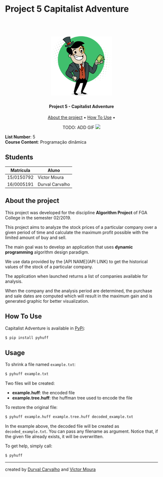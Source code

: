 # Project 5 Capitalist Adventure


<h1 align="center">
  <br>
    <a href="static/logo.png">
      <img src="static/logo.png" alt="Capitalist Adventure Logo" width="200">
    </a>
  <br>
</h1>

<h4 align="center"> Project 5 - Capitalist Adventure </h4>

<p align="center">
  <a href="#about-the-project">About the project</a> •
  <a href="#how-to-use">How To Use</a> •
</p>

<p align="center">
  TODO: ADD GIF
  <img src="timelapse.gif">
</p>

**List Number**: 5<br>
**Course Content**: Programação dinâmica<br>

## Students
| Matrícula  | Aluno                              |
| ---------- | ---------------------------------- |
| 15/0150792 | Victor Moura                       |
| 16/0005191 | Durval Carvalho                    |

## About the project

This project was developed for the discipline
**Algorithm Project** of FGA College in the semester 02/2019.

This project aims to analyze the stock prices of a
particular company over a given period of time and calculate
the maximum profit possible with the limited amount of buy
and sell.

The main goal was to develop an application that uses
**dynamic programming** algorithm design paradigm.

We use data provided by the [API NAME](API LINK)
to get the historical values of the stock of a particular
company.

The application when launched returns a list of companies
available for analysis.

When the company and the analysis period are determined,
the purchase and sale dates are computed which will result
in the maximum gain and is generated graphic for better
visualization.

## How To Use

  Capitalist Adventure is available in [PyPi](https://pypi.org/project/pyhuff/):

  ```sh
  $ pip install pyhuff
  ```

  ## Usage
  To shrink a file named `example.txt`:
  ```sh
  $ pyhuff example.txt
  ```

  Two files will be created:
  - **example.huff**: the encoded file
  - **example.tree.huff**: the huffman tree used to encode the file

  To restore the original file:
  ```sh
  $ pyhuff example.huff example.tree.huff decoded_example.txt
  ```
  In the example above, the decoded file will be created as `decoded_example.txt`. You can pass any filename as argument. Notice that, if the given file already exists, it will be overwritten.

  To get help, simply call:
  ```sh
  $ pyhuff
  ```
  ---

created by [Durval Carvalho](https://github.com/durvalcarvalho) and [Victor Moura](https://github.com/victorcmoura)
